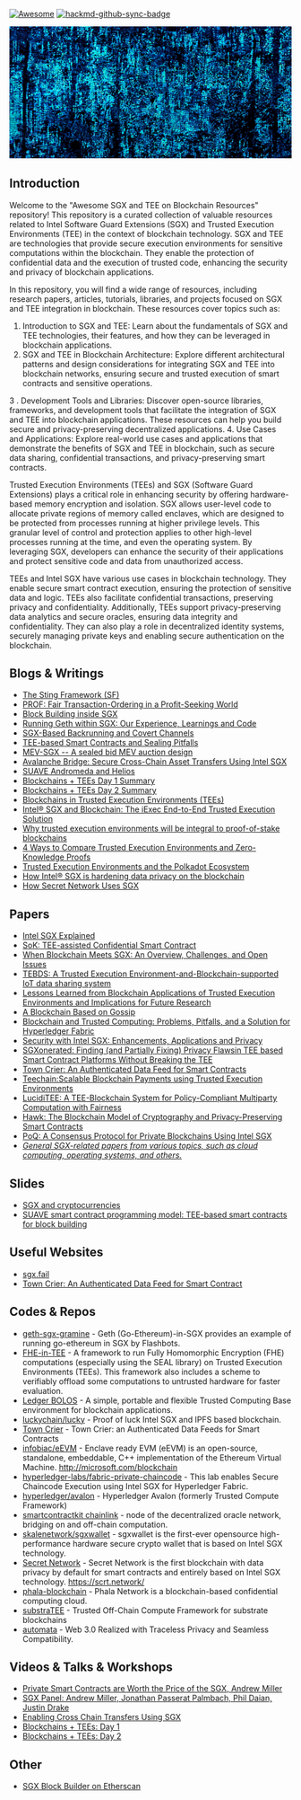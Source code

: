 [![Awesome](https://awesome.re/badge-flat2.svg)](https://awesome.re) [![hackmd-github-sync-badge](https://hackmd.io/OTK1dtKORwSIfEYazin4qw/badge)](https://hackmd.io/OTK1dtKORwSIfEYazin4qw)


![header](header.png)


## Introduction
Welcome to the "Awesome SGX and TEE on Blockchain Resources" repository! This repository is a curated collection of valuable resources related to Intel Software Guard Extensions (SGX) and Trusted Execution Environments (TEE) in the context of blockchain technology.
SGX and TEE are technologies that provide secure execution environments for sensitive computations within the blockchain. They enable the protection of confidential data and the execution of trusted code, enhancing the security and privacy of blockchain applications.

In this repository, you will find a wide range of resources, including research papers, articles, tutorials, libraries, and projects focused on SGX and TEE integration in blockchain. These resources cover topics such as:


1. Introduction to SGX and TEE: Learn about the fundamentals of SGX and TEE technologies, their features, and how they can be leveraged in blockchain applications.
2. SGX and TEE in Blockchain Architecture: Explore different architectural patterns and design considerations for integrating SGX and TEE into blockchain networks, ensuring secure and trusted execution of smart contracts and sensitive operations.

3 . Development Tools and Libraries: Discover open-source libraries, frameworks, and development tools that facilitate the integration of SGX and TEE into blockchain applications. These resources can help you build secure and privacy-preserving decentralized applications.
4. Use Cases and Applications: Explore real-world use cases and applications that demonstrate the benefits of SGX and TEE in blockchain, such as secure data sharing, confidential transactions, and privacy-preserving smart contracts.

Trusted Execution Environments (TEEs) and SGX (Software Guard Extensions) plays a critical role in enhancing security by offering hardware-based memory encryption and isolation. SGX allows user-level code to allocate private regions of memory called enclaves, which are designed to be protected from processes running at higher privilege levels. This granular level of control and protection applies to other high-level processes running at the time, and even the operating system. By leveraging SGX, developers can enhance the security of their applications and protect sensitive code and data from unauthorized access.

TEEs and Intel SGX have various use cases in blockchain technology. They enable secure smart contract execution, ensuring the protection of sensitive data and logic. TEEs also facilitate confidential transactions, preserving privacy and confidentiality. Additionally, TEEs support privacy-preserving data analytics and secure oracles, ensuring data integrity and confidentiality. They can also play a role in decentralized identity systems, securely managing private keys and enabling secure authentication on the blockchain.


## Blogs & Writings
* [The Sting Framework (SF)](https://initc3org.medium.com/the-sting-framework-sf-ef00702c88c7)
* [PROF: Fair Transaction-Ordering in a Profit-Seeking World](https://initc3org.medium.com/prof-fair-transaction-ordering-in-a-profit-seeking-world-b6dadd71f086)
* [Block Building inside SGX](https://writings.flashbots.net/block-building-inside-sgx)
* [Running Geth within SGX: Our Experience, Learnings and Code](https://writings.flashbots.net/geth-inside-sgx)
* [SGX-Based Backrunning and Covert Channels](https://writings.flashbots.net/backrunning-private-txs-MPC#sgx-based-backrunning-and-covert-channels)
* [TEE-based Smart Contracts and Sealing Pitfalls](https://medium.com/initc3org/tee-based-smart-contracts-and-sealing-pitfalls-eccd5d751329)
* [MEV-SGX -- A sealed bid MEV auction design](https://ethresear.ch/t/mev-sgx-a-sealed-bid-mev-auction-design/9677)
* [Avalanche Bridge: Secure Cross-Chain Asset Transfers Using Intel SGX](https://medium.com/avalancheavax/avalanche-bridge-secure-cross-chain-asset-transfers-using-intel-sgx-b04f5a4c7ad1)
* [SUAVE Andromeda and Helios ](https://writings.flashbots.net/the-future-of-mev-is-suave#-suave-andromeda)
* [Blockchains + TEEs Day 1 Summary](https://decentralizedthoughts.github.io/2023-04-09-blockchainsplustees-day1-summary/)
* [Blockchains + TEEs Day 2 Summary](https://decentralizedthoughts.github.io/2023-04-17-blockchainsplustees-day2-summary/)
* [Blockchains in Trusted Execution Environments (TEEs)](https://medium.com/@nadeem.bhati/blockchains-in-trusted-execution-environments-tees-9343b6c3f9e8)
* [Intel® SGX and Blockchain: The iExec End-to-End Trusted Execution Solution](https://medium.com/iex-ec/iexec-end-to-end-sgx-solution-fee1e63297b2)
* [Why trusted execution environments will be integral to proof-of-stake blockchains](https://venturebeat.com/datadecisionmakers/why-trusted-execution-environments-will-be-integral-to-proof-of-stake-blockchains/)
* [4 Ways to Compare Trusted Execution Environments and Zero-Knowledge Proofs](https://oasisprotocol.org/blog/comparing-zkp-tee-privacy)
* [Trusted Execution Environments and the Polkadot Ecosystem](https://polkadot.network/blog/trusted-execution-environments-and-the-polkadot-ecosystem)
* [How Intel® SGX is hardening data privacy on the blockchain](https://www.intel.co.uk/content/www/uk/en/architecture-and-technology/software-guard-extensions/applied-blockchain-sgx-story.html)
* [How Secret Network Uses SGX](https://docs.scrt.network/secret-network-documentation/overview-ecosystem-and-technology/techstack/privacy-technology/intel-sgx/overview)


## Papers
* [Intel SGX Explained](https://css.csail.mit.edu/6.858/2020/readings/costan-sgx.pdf)
* [SoK: TEE-assisted Confidential Smart Contract](https://arxiv.org/pdf/2203.08548.pdf)
* [When Blockchain Meets SGX: An Overview, Challenges, and Open Issues](https://ieeexplore.ieee.org/document/9197584)
* [TEBDS: A Trusted Execution Environment-and-Blockchain-supported IoT data sharing system](https://www.sciencedirect.com/science/article/abs/pii/S0167739X22003326)
* [Lessons Learned from Blockchain Applications of Trusted Execution Environments and Implications for Future Research](https://arxiv.org/pdf/2203.12724.pdf)
* [A Blockchain Based on Gossip](https://www.zurich.ibm.com/dccl/papers/renesse_dccl.pdf)
* [Blockchain and Trusted Computing: Problems, Pitfalls, and a Solution for Hyperledger Fabric](https://arxiv.org/pdf/1805.08541.pdf)
* [Security with Intel SGX: Enhancements, Applications and Privacy](https://www.research-collection.ethz.ch/bitstream/handle/20.500.11850/315410/Matetic-thesis-final-13122018-withoutCV.pdf?sequence=1&isAllowed=y)
* [SGXonerated: Finding (and Partially Fixing) Privacy Flawsin TEE based Smart Contract Platforms Without Breaking the TEE](https://eprint.iacr.org/2023/378.pdf)
* [Town Crier: An Authenticated Data Feed for Smart Contracts](https://eprint.iacr.org/2016/168.pdf)
* [Teechain:Scalable Blockchain Payments using Trusted Execution Environments](https://www.doc.ic.ac.uk/~fkelbert/papers/teechainarxiv17.pdf)
* [LucidiTEE: A TEE-Blockchain System for Policy-Compliant Multiparty Computation with Fairness](https://eprint.iacr.org/2019/178)
* [Hawk: The Blockchain Model of Cryptography and Privacy-Preserving Smart Contracts](https://eprint.iacr.org/2015/675.pdf)
* [PoQ: A Consensus Protocol for Private Blockchains Using Intel SGX](https://cs.boisestate.edu/~gdagher/pub/GD_PoQ_SecureComm_2020.pdf)
* *[General SGX-related papers from various topics, such as cloud computing, operating systems, and others.](https://github.com/vschiavoni/sgx-papers#sgx-papers)*

## Slides
* [SGX and cryptocurrencies](https://www.initc3.org/files/retreat/sgx_contracts.pdf)
* [SUAVE smart contract programming model:
 TEE-based smart contracts for block building](https://docs.google.com/presentation/d/18Fc1_TfMW3BEi_GF0YJtyrNyU1c2r9989WM9nC6-QtE/edit#slide=id.g225be28fa40_2_76)


## Useful Websites
* [sgx.fail](https://sgx.fail/)
* [Town Crier: An Authenticated Data Feed for Smart Contract](http://town-crier.org) 


## Codes & Repos
* [geth-sgx-gramine](https://github.com/flashbots/geth-sgx-gramine) - Geth (Go-Ethereum)-in-SGX provides an example of running go-ethereum in SGX by Flashbots.
* [FHE-in-TEE](https://github.com/MarbleHE/FHE-in-TEE) - A framework to run Fully Homomorphic Encryption (FHE) computations (especially using the SEAL library) on Trusted Execution Environments (TEEs). This framework also includes a scheme to verifiably offload some computations to untrusted hardware for faster evaluation.
* [Ledger BOLOS](https://github.com/LedgerHQ/bolos-enclave) - A simple, portable and flexible Trusted Computing Base environment for blockchain applications.
* [luckychain/lucky](https://github.com/luckychain/lucky) - Proof of luck Intel SGX and IPFS based blockchain.
* [Town Crier](https://github.com/bl4ck5un/Town-Crier) - Town Crier: an Authenticated Data Feeds for Smart Contracts 
* [infobiac/eEVM](https://github.com/infobiac/eEVM) - Enclave ready EVM (eEVM) is an open-source, standalone, embeddable, C++ implementation of the Ethereum Virtual Machine. http://microsoft.com/blockchain  
* [hyperledger-labs/fabric-private-chaincode](https://github.com/hyperledger-labs/fabric-private-chaincode) - This lab enables Secure Chaincode Execution using Intel SGX for Hyperledger Fabric. 
* [hyperledger/avalon](https://github.com/hyperledger/avalon) - Hyperledger Avalon (formerly Trusted Compute Framework)
* [smartcontractkit chainlink](https://github.com/smartcontractkit/chainlink) - node of the decentralized oracle network, bridging on and off-chain computation. 
* [skalenetwork/sgxwallet](https://github.com/skalenetwork/sgxwallet) - sgxwallet is the first-ever opensource high-performance hardware secure crypto wallet that is based on Intel SGX technology. 
* [Secret Network](https://github.com/enigmampc/SecretNetwork) - Secret Network is the first blockchain with data privacy by default for smart contracts and entirely based on Intel SGX technology. https://scrt.network/
* [phala-blockchain](https://github.com/Phala-Network/phala-blockchain) - Phala Network is a blockchain-based confidential computing cloud.
* [substraTEE](https://github.com/integritee-network/substraTEE) - Trusted Off-Chain Compute Framework for substrate blockchains
* [automata](https://github.com/automata-network/automata) - Web 3.0 Realized with Traceless Privacy and Seamless Compatibility.

## Videos & Talks & Workshops
* [Private Smart Contracts are Worth the Price of the SGX, Andrew Miller](https://www.youtube.com/watch?v=L0bp6V1pn0s)
* [SGX Panel: Andrew Miller, Jonathan Passerat Palmbach, Phil Daian, Justin Drake](https://youtu.be/vokDXJmPCSI)
* [Enabling Cross Chain Transfers Using SGX](https://youtu.be/f2bU55ngO_c)
* [Blockchains + TEEs: Day 1](https://youtu.be/9-nhNQO5_Js)
* [Blockchains + TEEs: Day 2](https://youtu.be/zIU3gFTb2PM)

## Other
* [SGX Block Builder on Etherscan](https://etherscan.io/address/0xc83dad6e38bf7f2d79f2a51dd3c4be3f530965d6)
